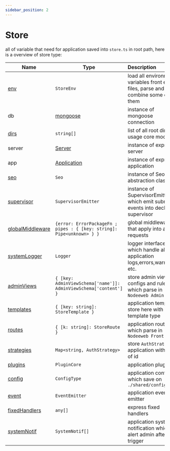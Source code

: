 ```yaml
---
sidebar_position: 2
---
```


# Store
all of variable that need for application saved into `store.ts` in root path, here is a overview of store type:


| Name | Type | Description | Default|
| ---- | ---- | :----------- | ------ |
| [env](#Env) | `StoreEnv` | load all environment variables front env files, parse and combine some of them | {} |
| db | [mongoose]("https://mongoosejs.com/docs/api/connection.html") | instance of mongoose connection | `MongooseConnection` |
| [dirs](#Dirs) | `string[]` | list of all root dirs that usage core modules | [`root path`]|
| server | [Server](https://expressjs.com/en/api.html#express) | instance of express server | `Server` |
| app | [Application](https://expressjs.com/en/api.html#app) | instance of express application | `Application` |
| [seo](#Seo) | `Seo` | instance of Seo abstraction class | `CoreSeo`|
| [supervisor](#Supervisor) | `SupervisorEmitter` | instance of SupervisorEmitter which emit submit events into declared supervisor | `undefined`|
[globalMiddleware](#GlobalMiddleware) | `{error: ErrorPackageFn ; pipes : { [key: string]: Pipe<unknown> } }` | global middleware that apply into all requests | `{ pipes: {}, error: {} }`|
| [systemLogger](#SystemLogger) | `Logger` | logger interface which handle all application logs,errors,warns, etc. |  `CoreLogger`|
| [adminViews](#AdminViews) | `{ [key: AdminViewSchema['name']]: AdminViewSchema['content'] }` | store admin views configs and rules which parse in `Nodeeweb Admin` | `{}`|
| [templates](#Templates) | `{ [key: string]: StoreTemplate }` | application templates store here with key of template type | `{}`|
| [routes](#Routes) | `{ [k: string]: StoreRoute }` | application routes which parse in `Nodeeweb Front` | `{}`|
| [strategies](#Strategies) | `Map<string, AuthStrategy>` | store `AuthStrategy` of application with key of id | `new Map()` |
| [plugins](#Plugins) | `PluginCore` | application plugins | `new PluginCore()` |
| [config](#Config) | `ConfigType` | application config which save on `./shared/config.json` | `CoreConfig` |
| [event](#Event) | `EventEmitter` | application event emitter | `new EventEmitter()` |
| [fixedHandlers](#FixedHandlers) | `any[]` | express fixed handlers | `[]` |
| [systemNotif](#SystemNotif) | `SystemNotif[]` | application system notification which alert admin after trigger | `[]` |